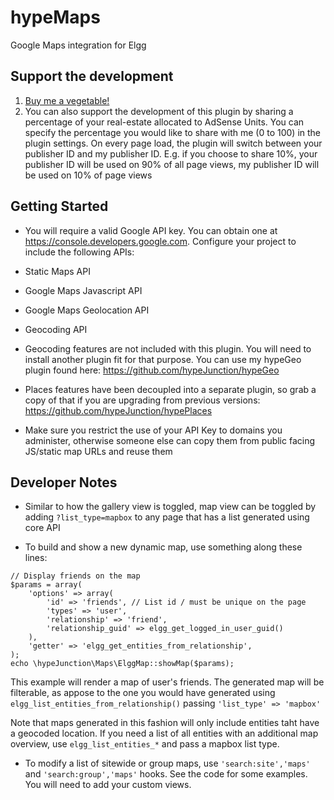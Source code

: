 hypeMaps
========

Google Maps integration for Elgg


## Support the development

1. [Buy me a vegetable!](https://www.paypal.com/cgi-bin/webscr?cmd=_s-xclick&hosted_button_id=P7QA9CFMENBKA)
2. You can also support the development of this plugin by sharing a percentage of
your real-estate allocated to AdSense Units. You can specify the percentage you
would like to share with me (0 to 100) in the plugin settings.
On every page load, the plugin will switch between your publisher ID and
my publisher ID. E.g. if you choose to share 10%, your publisher ID will be used
on 90% of all page views, my publisher ID will be used on 10% of page views

## Getting Started

* You will require a valid Google API key. You can obtain one at
https://console.developers.google.com.
Configure your project to include the following APIs:
* Static Maps API
* Google Maps Javascript API
* Google Maps Geolocation API
* Geocoding API

* Geocoding features are not included with this plugin. You will need to install
another plugin fit for that purpose. You can use my hypeGeo plugin found here:
https://github.com/hypeJunction/hypeGeo

* Places features have been decoupled into a separate plugin, so grab a copy of that
if you are upgrading from previous versions:
https://github.com/hypeJunction/hypePlaces

* Make sure you restrict the use of your API Key to domains you administer, otherwise
someone else can copy them from public facing JS/static map URLs and reuse them


## Developer Notes

* Similar to how the gallery view is toggled, map view can be toggled by adding
```?list_type=mapbox``` to any page that has a list generated using core API

* To build and show a new dynamic map, use something along these lines:

```
// Display friends on the map
$params = array(
	'options' => array(
		'id' => 'friends', // List id / must be unique on the page
		'types' => 'user',
		'relationship' => 'friend',
		'relationship_guid' => elgg_get_logged_in_user_guid()
	),
	'getter' => 'elgg_get_entities_from_relationship',
);
echo \hypeJunction\Maps\ElggMap::showMap($params);
```
This example will render a map of user's friends. The generated map will be
filterable, as appose to the one you would have generated using
```elgg_list_entities_from_relationship()``` passing ```'list_type' => 'mapbox'```

Note that maps generated in this fashion will only include entities taht have
a geocoded location. If you need a list of all entities with an additional map
overview, use ```elgg_list_entities_*``` and pass a mapbox list type.


* To modify a list of sitewide or group maps, use ```'search:site','maps'``` and
```'search:group','maps'``` hooks. See the code for some examples.
You will need to add your custom views.



